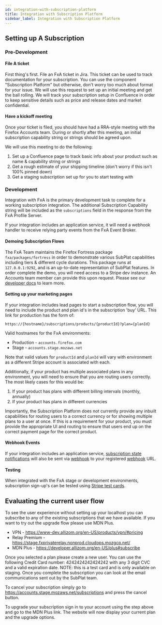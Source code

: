 ```yaml
---
id: integration-with-subscription-platform
title: Integration with Subscription Platform
sidebar_label: Integration with Subscription Platform
---
```

## Setting up A Subscription

### Pre-Development

#### File A ticket

First thing's first. File an FxA ticket in Jira. This ticket can be used to track documentation for your subscription. You can use the component "Subscription Platform" but otherwise, don't worry too much about format for your issue. We will use this request to set up an initial meeting and get the ball rolling. We will track your subscription setup in Confluence in order to keep sensitive details such as price and release dates and market confidential.

#### Have a kickoff meeting

Once your ticket is filed, you should have had a RRA-style meeting with the Firefox Accounts team. During or shortly after this meeting, an initial subscription capability string or strings should be agreed upon.

We will use this meeting to do the following:

1. Set up a Confluence page to track basic info about your product such as name & capability string or strings
3. Get a rough estimate of your shipping timeline (don't worry if this isn't 100% pinned down)
4. Get a staging subscription set up for you to start testing with

### Development

Integration with FxA is the primary development task to complete for a working subscription integration. The additional Subscription Capability string will be included as the `subscriptions` field in the response from the FxA Profile Server.

If your integration includes an application service, it will need a webhook handler to receive relying party events from the FxA Event Broker.

#### Demoing Subscription Flows

The FxA Team maintains the Firefox Fortress package `fxa/packages/fortress` in order to demonstrate various SubPlat capabilities including tiers & different cycle durations. This package runs at `127.0.0.1:9292`, and is an up-to-date representation of SubPlat features. In order complete the demo, you will need access to a Stripe dev instance. An Accounts team member can provide this upon request. Please see our [developer docs][config] to learn more.

#### Setting up your marketing pages

If your integration includes lead pages to start a subscription flow, you will need to include the product and plan id's in the subscription 'buy' URL. This link for production has the form of:

```
https://{hostname}/subscriptions/products/{productId}?plan={planId}
```

Valid hostnames for the FxA environments:

- Production - `accounts.firefox.com`
- Stage - `accounts.stage.mozaws.net`

Note that valid values for `productId` and `planId` will vary with environment as a different Stripe account is associated with each.

Additionally, if your product has multiple associated plans in any environment, you will need to ensure that you are routing users correctly. The most likely cases for this would be:

1. If your product has plans with different billing intervals (monthly, annually)
1. If your product has plans in different currencies

Importantly, the Subscription Platform does not currently provide any inbuilt capabilities for routing users to a correct currency or for showing multiple plans to a user at once. If this is a requirement for your product, you must provide the appropriate UI and routing to ensure that users end up on the correct payment page for the correct product.

#### Webhook Events

If your integration includes an application service, [subscription state notifications] will also be sent via [webhook] to your registered [webhook] URL.

#### Testing

When integrated with the FxA stage or development environments, subscription sign-up's can be tested using [Stripe test cards](https://stripe.com/docs/testing#cards).


## Evaluating the current user flow

To see the user experience without setting up your localhost you can subscribe to any of the existing subscriptions that we have available. If you want to try out the upgrade flow please use MDN Plus. 

- VPN - https://www-dev.allizom.org/en-US/products/vpn/#pricing
- Relay Premium - https://stage.fxprivaterelay.nonprod.cloudops.mozgcp.net/
- MDN Plus - https://developer.allizom.org/en-US/plus#subscribe

Once you selected a plan please create a new user. You can use the following Credit Card number: 4242424242424242 with any 3 digit CVC and a valid expiration date. NOTE: this is a test card and is only available on staging. Once you complete the subscription you can look at the email communications sent out by the SubPlat team. 

To cancel your subscription simply go to https://accounts.stage.mozaws.net/subscriptions and press the cancel button. 

To upgrade your subscription sign in to your account using the step above and go to the MDN Plus link. The website will now display your current plan and the upgrade options. 



[relying party events]: https://github.com/mozilla/fxa/tree/main/packages/fxa-event-broker#relying-party-event-format
[subscription state notifications]: https://github.com/mozilla/fxa/tree/main/packages/fxa-event-broker#subscription-state-change
[relying-party]: https://en.wikipedia.org/wiki/Relying_party
[webhook]: https://en.wikipedia.org/wiki/Webhook
[profile-data]: https://mozilla.github.io/application-services/docs/accounts/faq.html#what-information-does-firefox-accounts-store-about-the-user
[config]: /ecosystem-platform/tutorials/subscription-platform#configuration
